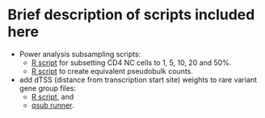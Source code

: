 # Brief description of scripts included here

* Power analysis subsampling scripts:
  * [R script](subset_CD4_NC_cells.R) for subsetting CD4 NC cells to 1, 5, 10, 20 and 50%.
  * [R script](make_subset_pseudobulk.R) to create equivalent pseudobulk counts.
* add dTSS (distance from transcription start site) weights to rare variant gene group files:
  * [R script](add_weights_group_files.R), and
  * [qsub runner](add_weights_group_files_runner.qsub).
